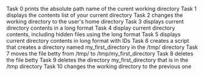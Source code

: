 Task 0 prints the absolute path name of the curent working directory
Task 1 displays the contents list of your current directory
Task 2 changes the working directory to the user's home directory
Task 3 displays current directory contents in a long format
Task 4 display current directory contents, including hidden files using the long format
Task 5 displays current directory contents in long format with IDs
Task 6 creates a script that creates a directory named my_first_directory in the /tmp/ directory
Task 7 moves the file betty from /tmp/ to /tmp/my_first_directory
Task 8 deletes the file betty
Task 9 deletes the directory my_first_directory that is in the /tmp directory
Task 10 changes the working directory to the previous one
